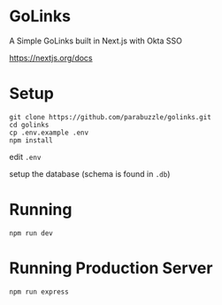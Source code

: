 GoLinks
===

A Simple GoLinks built in Next.js with Okta SSO

https://nextjs.org/docs


# Setup

```
git clone https://github.com/parabuzzle/golinks.git
cd golinks
cp .env.example .env
npm install
```

edit `.env`

setup the database (schema is found in `.db`)

# Running

```
npm run dev
```

# Running Production Server

```
npm run express
```
